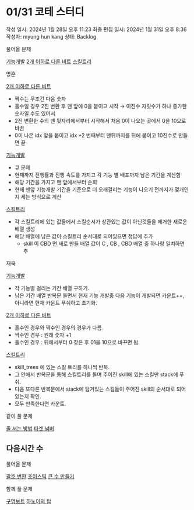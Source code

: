 # 01/31 코테 스터디

작성 일시: 2024년 1월 28일 오후 11:23
최종 편집 일시: 2024년 1월 31일 오후 8:36
작성자: myung hun kang
상태: Backlog

풀어올 문제 

[기능개발](https://school.programmers.co.kr/learn/courses/30/lessons/42586)  [2개 이하로 다른 비트](https://school.programmers.co.kr/learn/courses/30/lessons/77885)  [스킬트리](https://school.programmers.co.kr/learn/courses/30/lessons/49993)  

명훈

[2개 이하로 다른 비트](https://school.programmers.co.kr/learn/courses/30/lessons/77885) 

- 짝수는 무조건 다음 숫자
- 홀수일 경우 2진 변환 후 맨 앞에 0을 붙이고 시작 → 이진수 자릿수가 하나 증가한 숫자일 수도 있어서
- 2진 변환한 수의 맨 뒷자리에서부터 시작해서 처음 0이 나오는 곳에서 0을 10으로 바꿈
- 0이 나온 idx  앞을 붙이고 idx +2 번째부터 맨뒤까지를 뒤에 붙이고 10진수로 만들면 끝

[기능개발](https://school.programmers.co.kr/learn/courses/30/lessons/42586) 

- 큐 문제
- 현재까지 진행률과 진행 속도를 가지고 각 기능 별 배포까지 남은 기간을 계산함
- 해당 기간을 가지고 맨 앞에서부터 순회
- 현재 맨앞 기능개발 기간을 기준으로 더 오래걸리는 기능이 나오기 전까지가 몇개인지 세는 방식으로 계산

  

[스킬트리](https://school.programmers.co.kr/learn/courses/30/lessons/49993)  

- 각 스킬트리에 있는 값들에서 스킬순서가 상관있는 값이 아닌것들을 제거한 새로운 배열 생성
- 해당 배열에 남은 값이 스킬트리 순서대로 되어있으면  정답에 추가
    - skill 이 CBD 면 새로 만들 배열 값이 C , CB , CBD 배열 중 하나랑 일치하면 추

재욱

[기능개발](https://school.programmers.co.kr/learn/courses/30/lessons/42586) 

- 각 기능별 걸리는 기간 배열 구하기.
- 남은 기간 배열 반복문 돌면서 현재 기능 개발중 다음 기능이 개발되면 카운트++, 아니라면 현재 카운트 푸쉬하고 초기화.

 [2개 이하로 다른 비트](https://school.programmers.co.kr/learn/courses/30/lessons/77885)  

- 홀수인 경우와 짝수인 경우의 경우가 다름.
- 짝수인 경우 : 원래 숫자 +1
- 홀수인 경우 : 뒤에서부터 0 찾은 후 01을 10으로 바꾸면 됨.

[스킬트리](https://school.programmers.co.kr/learn/courses/30/lessons/49993)  

- skill_trees 에 있는 스킬 트리를 하나씩 반복.
- 그 안에서 반복문을 통해 스킬트리를 돌며 주어진 skill에 있는 스킬만 stack에 푸쉬.
- 다음 또다른 반복문에서 stack에 담겨있는 스킬들이 주어진 skill의 순서대로 되어있는지 확인.
- 모두 만족한다면 카운트.

같이 풀 문제 

[줄 서는 방법](https://school.programmers.co.kr/learn/courses/30/lessons/12936)  [타겟 넘버](https://school.programmers.co.kr/learn/courses/30/lessons/43165)

## 다음시간 수

풀어올 문제

[괄호 변환](https://school.programmers.co.kr/learn/courses/30/lessons/60058) [조이스틱](https://school.programmers.co.kr/learn/courses/30/lessons/42860)  [큰 수 만들기](https://school.programmers.co.kr/learn/courses/30/lessons/42883)

함께 풀 문제 

[구명보트](https://school.programmers.co.kr/learn/courses/30/lessons/42885)  [하노이의 탑](https://school.programmers.co.kr/learn/courses/30/lessons/12946)